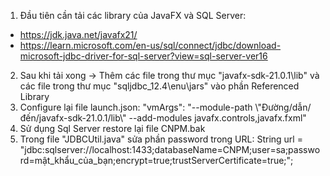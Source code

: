 1. Đầu tiên cần tải các library của JavaFX và SQL Server:
- https://jdk.java.net/javafx21/
- https://learn.microsoft.com/en-us/sql/connect/jdbc/download-microsoft-jdbc-driver-for-sql-server?view=sql-server-ver16
2. Sau khi tải xong 
-> Thêm các file trong thư mục "javafx-sdk-21.0.1\lib" và các file trong thư mục "sqljdbc_12.4\enu\jars" vào phần Referenced Library
3. Configure lại file launch.json:
  "vmArgs": "--module-path \\"Đường/dẫn/đến/javafx-sdk-21.0.1/lib\\" --add-modules javafx.controls,javafx.fxml"
4. Sử dụng Sql Server restore lại file CNPM.bak
5. Trong file "JDBCUtil.java" sửa phần password trong URL: String url = "jdbc:sqlserver://localhost:1433;databaseName=CNPM;user=sa;password=mật_khẩu_của_bạn;encrypt=true;trustServerCertificate=true;";
